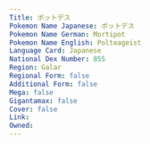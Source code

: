 ```yaml
---
﻿Title: ポットデス
Pokemon Name Japanese: ポットデス
Pokemon Name German: Mortipot
Pokemon Name English: Polteageist
Language Card: Japanese
National Dex Number: 855
Region: Galar
Regional Form: false
Additional Form: false
Mega: false
Gigantamax: false
Cover: false
Link: 
Owned: 
---
```

